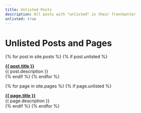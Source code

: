```yaml
---
title: Unlisted Posts
description: All posts with "unlisted" in their frontmatter
unlisted: true
---
```


# Unlisted Posts and Pages

<ul style="list-style-type: none; padding: 0px;">
{% for post in site.posts %}
  {% if post.unlisted %}
    <li style='margin-top: 1em;'>
      <div><b><a href="{{ post.url | absolute_url }}">{{ post.title }}</a></b></div>
      <div>{{ post.description }}</div>
    </li>
  {% endif %}
{% endfor %}

{% for page in site.pages %}
  {% if page.unlisted %}
    <li style='margin-top: 1em;'>
      <div><b><a href="{{ page.url | absolute_url }}">{{ page.title }}</a></b></div>
      <div>{{ page.description }}</div>
    </li>
  {% endif %}
{% endfor %}
</ul>
